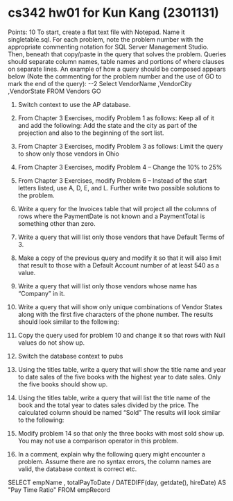 # cs342 hw01 for Kun Kang (2301131)

 Points: 10
To start, create a flat text file with Notepad.  Name it singletable.sql.   For each problem, note the problem number with the appropriate commenting notation for SQL Server Management Studio.  Then, beneath that copy/paste in the query that solves the problem.   Queries should separate column names, table names and portions of where clauses on separate lines.  An example of how a query should be composed appears below (Note the commenting for the problem number and the use of GO to mark the end of the query):
--2
Select VendorName
	,VendorCity
	,VendorState
FROM Vendors
GO
1.	Switch context to use the AP database.  
2.	From Chapter 3 Exercises, modify Problem 1 as follows: Keep all of it and add the following: Add the state and the city as part of the projection and also to the beginning of the sort list.
3.	From Chapter 3 Exercises, modify Problem 3 as follows: Limit the query to show only those vendors in Ohio
4.	From Chapter 3 Exercises, modify Problem 4 – Change the 10% to 25%
5.	From Chapter 3 Exercises, modify Problem 6 – Instead of the start letters listed, use A, D, E, and L.  Further write two possible solutions to the problem.
6.	Write a query for the Invoices table that will project all the columns of rows where the PaymentDate is not known and a PaymentTotal is something other than zero.
7.	Write a query that will list only those vendors that have Default Terms of 3.
8.	Make a copy of the previous query and modify it so that it will also limit that result to those with a Default Account number of at least 540 as a value.
9.	Write a query that will list only those vendors whose name has “Company” in it.
10.	Write a query that will show only unique combinations of Vendor States along with the first five characters of the phone number.  The results should look similar to the following:
 	
11.	Copy the query used for problem 10 and change it so that rows with Null values do not show up.
12.	Switch the database context to pubs 
13.	Using the titles table, write a query that will show the title name and year to date sales of the five books with the highest year to date sales.  Only the five books should show up.
14.	Using the titles table, write a query that will list the title name of the book and the total year to dates sales divided by the price.  The calculated column should be named “Sold”  The results will look similar to the following:
 
15.	Modify problem 14 so that only the three books with most sold show up.  You may not use a comparison operator in this problem.
16.	In a comment, explain why the following query might encounter a problem.  Assume there are no syntax errors, the column names are valid, the database context is correct etc.

SELECT empName
             , totalPayToDate / DATEDIFF(day, getdate(), hireDate) AS  "Pay Time Ratio"
FROM empRecord
